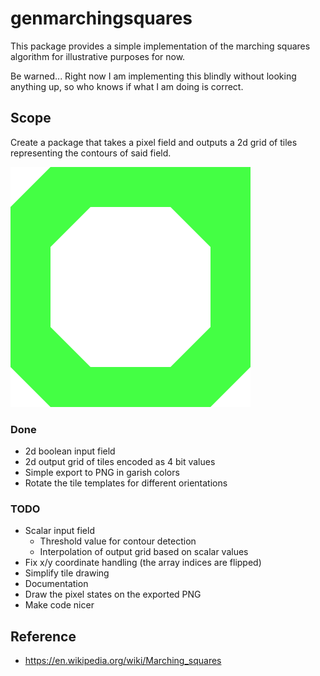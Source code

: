 # genmarchingsquares

This package provides a simple implementation of the marching squares algorithm for illustrative purposes for now.

Be warned... Right now I am implementing this blindly without looking anything up, so who knows if what I am doing is correct.

## Scope

Create a package that takes a pixel field and outputs a 2d grid of tiles representing the contours of said field.

![alt text](https://raw.githubusercontent.com/Flokey82/go_gens/master/genmarchingsquares/images/squares.png "Example of rendered tiles")

### Done
* 2d boolean input field
* 2d output grid of tiles encoded as 4 bit values
* Simple export to PNG in garish colors
* Rotate the tile templates for different orientations

### TODO
* Scalar input field
  * Threshold value for contour detection
  * Interpolation of output grid based on scalar values
* Fix x/y coordinate handling (the array indices are flipped)
* Simplify tile drawing
* Documentation
* Draw the pixel states on the exported PNG
* Make code nicer

## Reference
* https://en.wikipedia.org/wiki/Marching_squares
